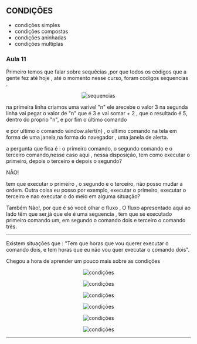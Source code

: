 ## CONDIÇÕES 

* condições simples
* condições compostas 
* condições aninhadas 
* condições multiplas 



<h3>Aula 11</h3>

Primeiro temos que falar sobre sequêcias ,por que todos os códigos que a gente fez até hoje , até  o momento nesse curso, foram codigos sequencias .

<p align="center">

  <img alt="sequencias" src="https://i.ibb.co/bPxxMcz/Screenshot-3.png">


na primeira linha criamos uma varivel "n" ele arecebe o valor 3
na segunda linha vai pegar o valor de "n" que é 3 e vai somar + 2 , que o resultado é 5, dentro do proprio "n", e por fim o último comando

e por ultimo  o comando window.alert(n) , o ultimo comando na tela  em forma de uma janela,na forma do navegador , uma janela de alerta.

a pergunta que fica é : o primeiro comando, o segundo comando e o terceiro comando,nesse caso aqui  , nessa disposição, tem como executar o primeiro, depois o terceiro e depois o segundo?

NÂO!


tem que executar o  primeiro , o segundo e o terceiro, não posso mudar a ordem. Outra coisa eu posso por exemplo, executar o primeiro, executar o terceiro e nao executar o do meio em alguma situação?

Também Não!, por que é só você olhar o fluxo , O fluxo apresentado aqui ao lado têm que ser,já que ele é uma seguencia , tem que se executado primeiro comando um, em segundo o comando dois e terceiro o comando três.

___

Existem situações que : "Tem que horas que vou querer executar o comando dois, e tem horas  que eu não vou quer executar o comando dois".

Chegou a hora de aprender um pouco mais sobre as condições 

<p align="center">

  <img alt="condições" src="https://i.ibb.co/VDxC2rY/Screenshot-1.png">


<p align="center">

<img alt="condições" src="https://i.ibb.co/3BkWsmD/Screenshot-2.png">

  

 <p align="center">

<img alt="condições" src="https://i.ibb.co/LZ6ND12/Screenshot-3.png">
    
    
<p align="center">

<img alt="condições" src="https://i.ibb.co/dpLJ6TX/Screenshot-5.png">
    
    

 <p align="center">

<img alt="condições" src="https://i.ibb.co/YTqsH87/Screenshot-4.png">

<p align="center">

<img alt="condições" src="https://i.ibb.co/dpLJ6TX/Screenshot-5.png">

---
<h3></h3>

